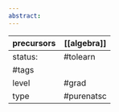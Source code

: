 ```yaml
---
abstract:
---
```

| precursors | [[algebra]] |
| ---------- | ----------- |
| status:    | #tolearn    |
| #tags      |             |
| level      | #grad       |
| type       | #purenatsc  |